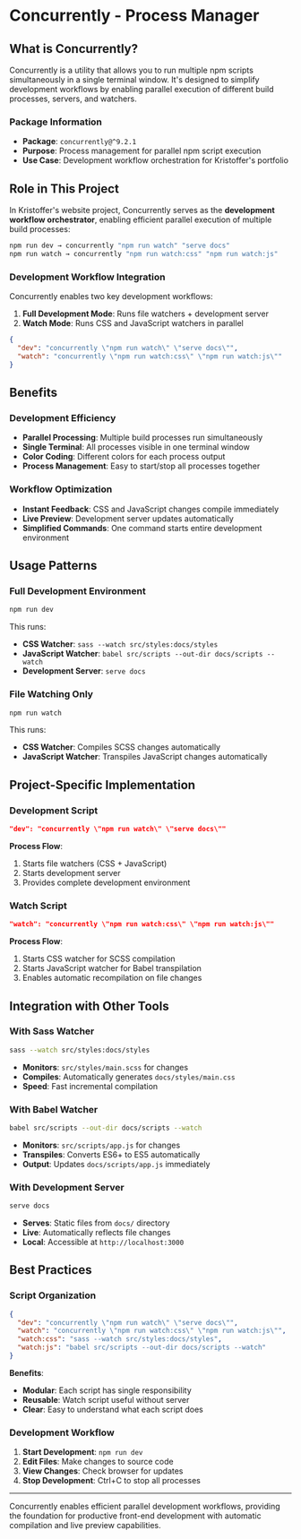# Concurrently - Process Manager

## What is Concurrently?

Concurrently is a utility that allows you to run multiple npm scripts
simultaneously in a single terminal window. It's designed to simplify
development workflows by enabling parallel execution of different build
processes, servers, and watchers.

### Package Information

- **Package**: `concurrently@^9.2.1`
- **Purpose**: Process management for parallel npm script execution
- **Use Case**: Development workflow orchestration for Kristoffer's portfolio

## Role in This Project

In Kristoffer's website project, Concurrently serves as the **development
workflow orchestrator**, enabling efficient parallel execution of multiple build
processes:

```bash
npm run dev → concurrently "npm run watch" "serve docs"
npm run watch → concurrently "npm run watch:css" "npm run watch:js"
```

### Development Workflow Integration

Concurrently enables two key development workflows:

1. **Full Development Mode**: Runs file watchers + development server
2. **Watch Mode**: Runs CSS and JavaScript watchers in parallel

```json
{
  "dev": "concurrently \"npm run watch\" \"serve docs\"",
  "watch": "concurrently \"npm run watch:css\" \"npm run watch:js\""
}
```

## Benefits

### Development Efficiency

- **Parallel Processing**: Multiple build processes run simultaneously
- **Single Terminal**: All processes visible in one terminal window
- **Color Coding**: Different colors for each process output
- **Process Management**: Easy to start/stop all processes together

### Workflow Optimization

- **Instant Feedback**: CSS and JavaScript changes compile immediately
- **Live Preview**: Development server updates automatically
- **Simplified Commands**: One command starts entire development environment

## Usage Patterns

### Full Development Environment

```bash
npm run dev
```

This runs:

- **CSS Watcher**: `sass --watch src/styles:docs/styles`
- **JavaScript Watcher**: `babel src/scripts --out-dir docs/scripts --watch`
- **Development Server**: `serve docs`

### File Watching Only

```bash
npm run watch
```

This runs:

- **CSS Watcher**: Compiles SCSS changes automatically
- **JavaScript Watcher**: Transpiles JavaScript changes automatically

## Project-Specific Implementation

### Development Script

```json
"dev": "concurrently \"npm run watch\" \"serve docs\""
```

**Process Flow**:

1. Starts file watchers (CSS + JavaScript)
2. Starts development server
3. Provides complete development environment

### Watch Script

```json
"watch": "concurrently \"npm run watch:css\" \"npm run watch:js\""
```

**Process Flow**:

1. Starts CSS watcher for SCSS compilation
2. Starts JavaScript watcher for Babel transpilation
3. Enables automatic recompilation on file changes

## Integration with Other Tools

### With Sass Watcher

```bash
sass --watch src/styles:docs/styles
```

- **Monitors**: `src/styles/main.scss` for changes
- **Compiles**: Automatically generates `docs/styles/main.css`
- **Speed**: Fast incremental compilation

### With Babel Watcher

```bash
babel src/scripts --out-dir docs/scripts --watch
```

- **Monitors**: `src/scripts/app.js` for changes
- **Transpiles**: Converts ES6+ to ES5 automatically
- **Output**: Updates `docs/scripts/app.js` immediately

### With Development Server

```bash
serve docs
```

- **Serves**: Static files from `docs/` directory
- **Live**: Automatically reflects file changes
- **Local**: Accessible at `http://localhost:3000`

## Best Practices

### Script Organization

```json
{
  "dev": "concurrently \"npm run watch\" \"serve docs\"",
  "watch": "concurrently \"npm run watch:css\" \"npm run watch:js\"",
  "watch:css": "sass --watch src/styles:docs/styles",
  "watch:js": "babel src/scripts --out-dir docs/scripts --watch"
}
```

**Benefits**:

- **Modular**: Each script has single responsibility
- **Reusable**: Watch script useful without server
- **Clear**: Easy to understand what each script does

### Development Workflow

1. **Start Development**: `npm run dev`
2. **Edit Files**: Make changes to source code
3. **View Changes**: Check browser for updates
4. **Stop Development**: Ctrl+C to stop all processes

---

Concurrently enables efficient parallel development workflows, providing the
foundation for productive front-end development with automatic compilation and
live preview capabilities.
